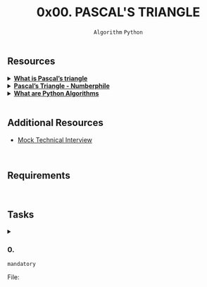 <h1 align="center"><b>0x00. PASCAL'S TRIANGLE</b></h1>
<div align="center"><code>Algorithm</code> <code>Python</code></div>

<!-- <br>

## Background Context -->


<!-- <br>
<hr>
<h3><a href=>Notes</a></h3>
<hr> -->

<br>

## Resources
<details>
<summary><b><a href="https://www.cuemath.com/algebra/pascals-triangle/">What is Pascal’s triangle</a></b></summary><br>


<br><p align="center">※※※※※※※※※※※※</p><br>
</details>


<details>
<summary><b><a href="https://www.youtube.com/watch?feature=shared&v=0iMtlus-afo">Pascal’s Triangle - Numberphile</a></b></summary><br>


<br><p align="center">※※※※※※※※※※※※</p><br>
</details>


<details>
<summary><b><a href="https://builtin.com/data-science/python-algorithms">What are Python Algorithms</a></b></summary><br>


<br><p align="center">※※※※※※※※※※※※</p><br>
</details>


<br>

## Additional Resources
- [Mock Technical Interview](https://www.youtube.com/watch?feature=shared&v=1qw5ITr3k9E)

<!-- <br>

**man or help:**
- `` -->

<br>

## Requirements
<!-- Add your requirements here -->

<!-- <br>

## More Info -->

<br>

## Tasks
<details>
<summary>

### 0. 
`mandatory`

File: []()
</summary>


</details>

